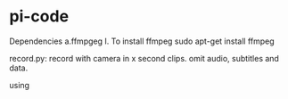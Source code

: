 # pi-code

Dependencies
a.ffmpgeg
I. To install ffmpeg
sudo apt-get install ffmpeg

record.py:
	record with camera in x second clips. omit audio, subtitles and data.

using 

